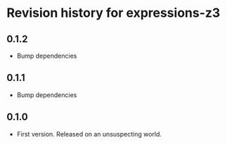 # Revision history for expressions-z3

## 0.1.2

* Bump dependencies

## 0.1.1

* Bump dependencies

## 0.1.0

* First version. Released on an unsuspecting world.
